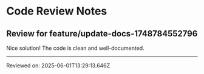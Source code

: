 # Code Review Notes

## Review for feature/update-docs-1748784552796

Nice solution! The code is clean and well-documented.

---
Reviewed on: 2025-06-01T13:29:13.646Z